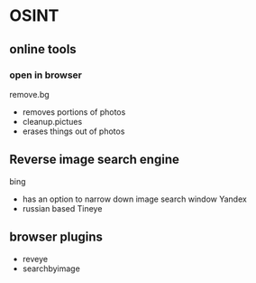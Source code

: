 # OSINT

## online tools

### open in browser
remove.bg</br>
 - removes portions of photos
- cleanup.pictues
 - erases things out of photos

## Reverse image search engine

bing</br>
 - has an option to narrow down image search window
Yandex</br>
 - russian based
Tineye</br>

## browser plugins

- reveye
- searchbyimage
